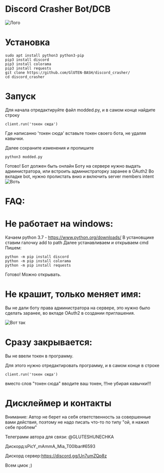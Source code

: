 # Discord Crasher Bot/DCB
![Лого](https://i.ibb.co/VjfhxXQ/photo-2021-02-13-22-31-00.jpg)
# Установка
```
sudo apt install python3 python3-pip
pip3 install discord
pip3 install colorama
pip3 install requests
git clone https://github.com/GlUTEN-BASH/discord_crasher/
cd discord_crasher
```
# Запуск 
Для начала отредактируйте файл modded.py, и в самом конце найдите строку
```
client.run('токен сюда')
```
Где написанно 'токен сюда' вставьте токен своего бота, не удаляя кавычки.

Далее сохраните изменения и пропишите 
```
python3 modded.py
```
Готово! Бот должен быть онлайн
Боту на сервере нужно выдать администратора, или встроить администраторку заранее в OAuth2
Во вкладке bot, нужно пролистать вниз и включить server members intent
![Воть](https://i.ibb.co/c8cZ68g/unknown.png)

# FAQ:
# Не работает на windows:
Качаем python 3.7 - https://www.python.org/downloads/
В установщике ставим галочку add to path
Далее устанавливаем
и открываем cmd 
Пишем:
```
python -m pip install discord
python -m pip install colorama
python -m pip install requests
```
Готово! Можно открывать.

# Не крашит, только меняет имя:

Вы не дали боту права администратора на сервере, это нужно было сделать заранее, во вкладе OAuth2 в создании приглашения.

![Вот так](https://i.ibb.co/nnsgk4w/chrome-kdp4-Swtw22.png)

# Сразу закрывается:

Вы не ввели токен в программу.

Для этого нужно отредактировать программу, и в самом конце в строке
```
client.run('токен сюда')
```
вместо слов "токен сюда" вводите ваш токен, !!!не убирая кавычки!!!

# Дисклеймер и контакты
Внимание: Автор не берет на себя ответственность за совершенные вами действия, поэтому не надо писать что-то по типу "ой, я нажил себе проблем"

Телеграмм автора для связи: @GLUTESHUNECHKA

Дискорд:sPicY_mAmmA_Mia_T00lbar#6593

Дискорд сервер:https://discord.gg/Un7umZQp8z

Всем цмок ;)

